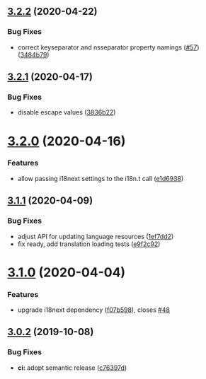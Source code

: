 ## [3.2.2](https://github.com/neovici/cosmoz-i18next/compare/v3.2.1...v3.2.2) (2020-04-22)


### Bug Fixes

* correct keyseparator and nsseparator property namings ([#57](https://github.com/neovici/cosmoz-i18next/issues/57)) ([3484b79](https://github.com/neovici/cosmoz-i18next/commit/3484b790aa6b8cb78e5dbf1cac177cd5fc3ffe23))

## [3.2.1](https://github.com/neovici/cosmoz-i18next/compare/v3.2.0...v3.2.1) (2020-04-17)


### Bug Fixes

* disable escape values ([3836b22](https://github.com/neovici/cosmoz-i18next/commit/3836b22b5732f8b77ae343a94296872e64b3cb53))

# [3.2.0](https://github.com/neovici/cosmoz-i18next/compare/v3.1.1...v3.2.0) (2020-04-16)


### Features

* allow passing i18next settings to the i18n.t call ([e1d6938](https://github.com/neovici/cosmoz-i18next/commit/e1d6938c15ae81d8dbf69e3987cb8447cac3e441))

## [3.1.1](https://github.com/neovici/cosmoz-i18next/compare/v3.1.0...v3.1.1) (2020-04-09)


### Bug Fixes

* adjust API for updating language resources ([1ef7dd2](https://github.com/neovici/cosmoz-i18next/commit/1ef7dd2f5e4457842eb0986ab85276184d5970b4))
* fix ready, add translation loading tests ([e9f2c92](https://github.com/neovici/cosmoz-i18next/commit/e9f2c92a2bdc3a20b41c53c26d731c91a43deff4))

# [3.1.0](https://github.com/neovici/cosmoz-i18next/compare/v3.0.2...v3.1.0) (2020-04-04)


### Features

* upgrade i18next dependency ([f07b598](https://github.com/neovici/cosmoz-i18next/commit/f07b5985f324836cbb48449b5092886ad21b8634)), closes [#48](https://github.com/neovici/cosmoz-i18next/issues/48)

## [3.0.2](https://github.com/neovici/cosmoz-i18next/compare/v3.0.1...v3.0.2) (2019-10-08)


### Bug Fixes

* **ci:** adopt semantic release ([c76397d](https://github.com/neovici/cosmoz-i18next/commit/c76397d))
